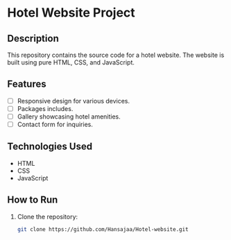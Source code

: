 # Hotel Website Project

## Description

This repository contains the source code for a hotel website. The website is built using pure HTML, CSS, and JavaScript.

## Features

- [ ] Responsive design for various devices.
- [ ] Packages includes.
- [ ] Gallery showcasing hotel amenities.
- [ ] Contact form for inquiries.

## Technologies Used

- HTML
- CSS
- JavaScript

## How to Run

1. Clone the repository:

   ```bash
   git clone https://github.com/Hansajaa/Hotel-website.git

